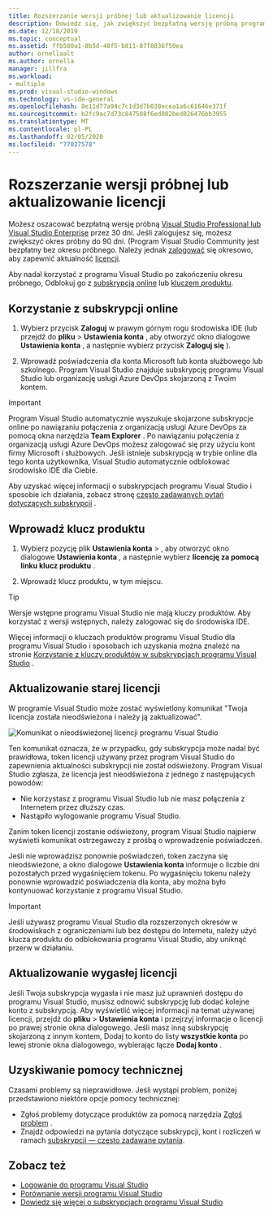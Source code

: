```yaml
---
title: Rozszerzanie wersji próbnej lub aktualizowanie licencji
description: Dowiedz się, jak zwiększyć bezpłatną wersję próbną programu Visual Studio, użyć subskrypcji online lub klucza produktu, aby odblokować program Visual Studio i zaktualizować przestarzałą lub wygasłą licencję.
ms.date: 12/18/2019
ms.topic: conceptual
ms.assetid: ffb580a1-8b5d-48f5-b811-87f8036f50ea
author: ornellaalt
ms.author: ornella
manager: jillfra
ms.workload:
- multiple
ms.prod: visual-studio-windows
ms.technology: vs-ide-general
ms.openlocfilehash: 8e11d77a94c7c1d3d7b038ecea1a6c61646e371f
ms.sourcegitcommit: b2fc9ac7d73c847508f6ed082bed026476bb3955
ms.translationtype: MT
ms.contentlocale: pl-PL
ms.lasthandoff: 02/05/2020
ms.locfileid: "77027578"
---
```

# <a name="extend-a-trial-version-or-update-a-license"></a>Rozszerzanie wersji próbnej lub aktualizowanie licencji

Możesz oszacować bezpłatną wersję próbną [Visual Studio Professional lub Visual Studio Enterprise](https://visualstudio.microsoft.com/vs/compare/) przez 30 dni. Jeśli zalogujesz się, możesz zwiększyć okres próbny do 90 dni. (Program Visual Studio Community jest bezpłatny bez okresu próbnego. Należy jednak [zalogować](signing-in-to-visual-studio.md) się okresowo, aby zapewnić aktualność [licencji](#update-a-stale-license).

Aby nadal korzystać z programu Visual Studio po zakończeniu okresu próbnego, Odblokuj go z [subskrypcją online](#use-an-online-subscription) lub [kluczem produktu](#enter-a-product-key).

## <a name="use-an-online-subscription"></a>Korzystanie z subskrypcji online

1. Wybierz przycisk **Zaloguj** w prawym górnym rogu środowiska IDE (lub przejdź do **pliku** > **Ustawienia konta** , aby otworzyć okno dialogowe **Ustawienia konta** , a następnie wybierz przycisk **Zaloguj się** ).

1. Wprowadź poświadczenia dla konta Microsoft lub konta służbowego lub szkolnego. Program Visual Studio znajduje subskrypcję programu Visual Studio lub organizację usługi Azure DevOps skojarzoną z Twoim kontem.

> [!IMPORTANT]
> Program Visual Studio automatycznie wyszukuje skojarzone subskrypcje online po nawiązaniu połączenia z organizacją usługi Azure DevOps za pomocą okna narzędzia **Team Explorer** . Po nawiązaniu połączenia z organizacją usługi Azure DevOps możesz zalogować się przy użyciu kont firmy Microsoft i służbowych. Jeśli istnieje subskrypcją w trybie online dla tego konta użytkownika, Visual Studio automatycznie odblokować środowisko IDE dla Ciebie.

Aby uzyskać więcej informacji o subskrypcjach programu Visual Studio i sposobie ich działania, zobacz stronę [często zadawanych pytań dotyczących subskrypcji](https://visualstudio.microsoft.com/subscriptions/support/) .

## <a name="enter-a-product-key"></a>Wprowadź klucz produktu

1. Wybierz pozycję plik **Ustawienia konta** > , aby otworzyć okno dialogowe **Ustawienia konta** , a następnie wybierz **licencję za pomocą linku klucz produktu** .

1. Wprowadź klucz produktu, w tym miejscu.

> [!TIP]
> Wersje wstępne programu Visual Studio nie mają kluczy produktów. Aby korzystać z wersji wstępnych, należy zalogować się do środowiska IDE.

Więcej informacji o kluczach produktów programu Visual Studio dla programu Visual Studio i sposobach ich uzyskania można znaleźć na stronie [Korzystanie z kluczy produktów w subskrypcjach programu Visual Studio](/visualstudio/subscriptions/product-keys) .

## <a name="update-a-stale-license"></a>Aktualizowanie starej licencji

W programie Visual Studio może zostać wyświetlony komunikat "Twoja licencja została nieodświeżona i należy ją zaktualizować".

![Komunikat o nieodświeżonej licencji programu Visual Studio](../ide/media/vs2017_stale-license.png)

Ten komunikat oznacza, że w przypadku, gdy subskrypcja może nadal być prawidłowa, token licencji używany przez program Visual Studio do zapewnienia aktualności subskrypcji nie został odświeżony. Program Visual Studio zgłasza, że licencja jest nieodświeżona z jednego z następujących powodów:

* Nie korzystasz z programu Visual Studio lub nie masz połączenia z Internetem przez dłuższy czas.
* Nastąpiło wylogowanie programu Visual Studio.

Zanim token licencji zostanie odświeżony, program Visual Studio najpierw wyświetli komunikat ostrzegawczy z prośbą o wprowadzenie poświadczeń.

Jeśli nie wprowadzisz ponownie poświadczeń, token zaczyna się nieodświeżone, a okno dialogowe **Ustawienia konta** informuje o liczbie dni pozostałych przed wygaśnięciem tokenu. Po wygaśnięciu tokenu należy ponownie wprowadzić poświadczenia dla konta, aby można było kontynuować korzystanie z programu Visual Studio.

> [!Important]
> Jeśli używasz programu Visual Studio dla rozszerzonych okresów w środowiskach z ograniczeniami lub bez dostępu do Internetu, należy użyć klucza produktu do odblokowania programu Visual Studio, aby uniknąć przerw w działaniu.

## <a name="update-an-expired-license"></a>Aktualizowanie wygasłej licencji

Jeśli Twoja subskrypcja wygasła i nie masz już uprawnień dostępu do programu Visual Studio, musisz odnowić subskrypcję lub dodać kolejne konto z subskrypcją. Aby wyświetlić więcej informacji na temat używanej licencji, przejdź do **pliku** > **Ustawienia konta** i przejrzyj informacje o licencji po prawej stronie okna dialogowego. Jeśli masz inną subskrypcję skojarzoną z innym kontem, Dodaj to konto do listy **wszystkie konta** po lewej stronie okna dialogowego, wybierając łącze **Dodaj konto** .

## <a name="get-support"></a>Uzyskiwanie pomocy technicznej

Czasami problemy są nieprawidłowe. Jeśli wystąpi problem, poniżej przedstawiono niektóre opcje pomocy technicznej:

* Zgłoś problemy dotyczące produktów za pomocą narzędzia [Zgłoś problem](how-to-report-a-problem-with-visual-studio.md) .
* Znajdź odpowiedzi na pytania dotyczące subskrypcji, kont i rozliczeń w ramach [subskrypcji — często zadawane pytania](https://visualstudio.microsoft.com/subscriptions/support/).

## <a name="see-also"></a>Zobacz też

* [Logowanie do programu Visual Studio](../ide/signing-in-to-visual-studio.md)
* [Porównanie wersji programu Visual Studio](https://visualstudio.microsoft.com/vs/compare/)
* [Dowiedz się więcej o subskrypcjach programu Visual Studio](/visualstudio/subscriptions/)

